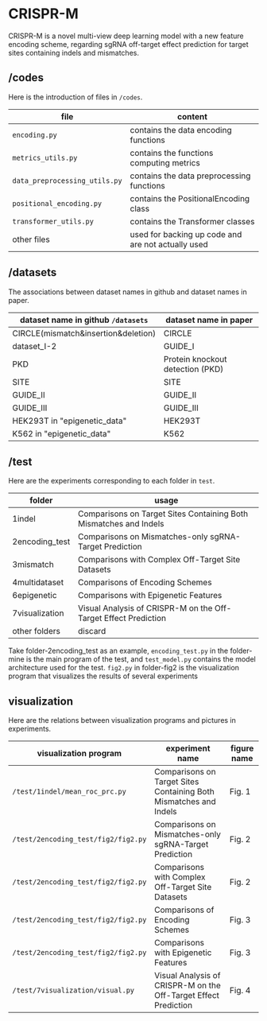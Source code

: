 # CRISPR-M
CRISPR-M is a novel multi-view deep learning model with a new feature encoding scheme, regarding sgRNA off-target effect prediction for target sites containing indels and mismatches.

## /codes
Here is the introduction of files in ```/codes```.

|file|content|
|----|----|
|```encoding.py```|contains the data encoding functions|
|```metrics_utils.py```|contains the functions computing metrics|
|```data_preprocessing_utils.py```|contains the data preprocessing functions|
|```positional_encoding.py```|contains the PositionalEncoding class|
|```transformer_utils.py```|contains the Transformer classes|
|other files|used for backing up code and are not actually used|

## /datasets
The associations between dataset names in github and dataset names in paper.  

|dataset name in github ```/datasets```|dataset name in paper|
| ---- | ---- |
| CIRCLE(mismatch&insertion&deletion) | CIRCLE |
| dataset_I-2 | GUIDE_I |
| PKD | Protein knockout detection (PKD) |
| SITE | SITE |
| GUIDE_II | GUIDE_II |
| GUIDE_III | GUIDE_III |
| HEK293T in "epigenetic_data" | HEK293T |
| K562 in "epigenetic_data" | K562 |

## /test
Here are the experiments corresponding to each folder in ```test```.

|folder|usage|
|----|----|
| 1indel | Comparisons on Target Sites Containing Both Mismatches and Indels |
| 2encoding_test | Comparisons on Mismatches-only sgRNA-Target Prediction |
| 3mismatch | Comparisons with Complex Off-Target Site Datasets |
| 4multidataset | Comparisons of Encoding Schemes |
| 6epigenetic | Comparisons with Epigenetic Features |
| 7visualization | Visual Analysis of CRISPR-M on the Off-Target Effect Prediction |
| other folders | discard |

Take folder-2encoding_test as an example, ```encoding_test.py``` in the folder-mine is the main program of the test, and ```test_model.py``` contains the model architecture used for the test. ```fig2.py``` in folder-fig2 is the visualization program that visualizes the results of several experiments

## visualization
Here are the relations between visualization programs and pictures in experiments.

| visualization program | experiment name | figure name |
|----|----|----|
| ```/test/1indel/mean_roc_prc.py``` | Comparisons on Target Sites Containing Both Mismatches and Indels | Fig. 1 |
| ```/test/2encoding_test/fig2/fig2.py``` | Comparisons on Mismatches-only sgRNA-Target Prediction | Fig. 2 |
| ```/test/2encoding_test/fig2/fig2.py``` | Comparisons with Complex Off-Target Site Datasets | Fig. 2 |
| ```/test/2encoding_test/fig2/fig2.py``` | Comparisons of Encoding Schemes | Fig. 3 |
| ```/test/2encoding_test/fig2/fig2.py``` | Comparisons with Epigenetic Features | Fig. 3 |
| ```/test/7visualization/visual.py``` | Visual Analysis of CRISPR-M on the Off-Target Effect Prediction | Fig. 4 |